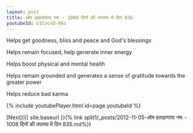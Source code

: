 ```yaml
---
layout: post
title: ओम ब्रह्मलोकाय नमः - 1008 दिनों की तपस्या में दिन 836
youtubeId: G1CvcxQ-X6o
---
```

 
 
Helps get goodness, bliss and peace and God's blessings
 
Helps remain focused, help generate inner energy 
 
Helps boost physical and mental health 
 
Helps remain grounded and generates a sense of gratitude towards the greater power 
 
Helps reduce bad karma
 
 
 
 


{% include youtubePlayer.html id=page.youtubeId %}
 
[Next]({{ site.baseurl }}{% link  split1/_posts/2012-11-05-ओम हलढाणाया नमः - 1008 दिनों की तपस्या में दिन 835.md%})
 
